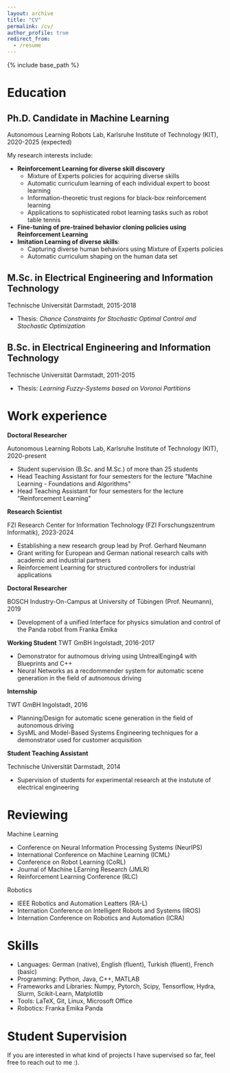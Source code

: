 ```yaml
---
layout: archive
title: "CV"
permalink: /cv/
author_profile: true
redirect_from:
  - /resume
---
```


{% include base_path %}

Education
======
## Ph.D. Candidate in Machine Learning 

Autonomous Learning Robots Lab, Karlsruhe Institute of Technology (KIT), 2020-2025 (expected)

My research interests include:
* **Reinforcement Learning for diverse skill discovery**  
  * Mixture of Experts policies for acquiring diverse skills
  * Automatic curriculum learning of each individual expert to boost learning
  * Information-theoretic trust regions for black-box reinforcement learning
  * Applications to sophisticated robot learning tasks such as robot table tennis
* **Fine-tuning of pre-trained behavior cloning policies using Reinforcement Learning**
* **Imitation Learning of diverse skills**: 
  * Capturing diverse human behaviors using Mixture of Experts policies
  * Automatic curriculum shaping on the human data set 

## M.Sc. in Electrical Engineering and Information Technology
Technische Universität Darmstadt, 2015-2018
   * Thesis: *Chance Constraints for Stochastic Optimal Control and Stochastic Optimization*

## B.Sc. in Electrical Engineering and Information Technology
Technische Universität Darmstadt, 2011-2015
  * Thesis: *Learning Fuzzy-Systems based on Voronoi Partitions*

Work experience
======
**Doctoral Researcher**

Autonomous Learning Robots Lab, Karlsruhe Institute of Technology (KIT), 2020-present
  * Student supervision (B.Sc. and M.Sc.) of more than 25 students
  * Head Teaching Assistant for four semesters for the lecture "Machine Learning - Foundations and Algorithms"
  * Head Teaching Assistant for four semesters for the lecture "Reinforcement Learning"

**Research Scientist**

FZI Research Center for Information Technology (FZI Forschungszentrum Informatik), 2023-2024
  * Establishing a new research group lead by Prof. Gerhard Neumann
  * Grant writing for European and German national research calls with academic and industrial partners
  * Reinforcement Learning for structured controllers for industrial applications

**Doctoral Researcher**

BOSCH Industry-On-Campus at University of Tübingen (Prof. Neumann), 2019
  * Development of a unified Interface for physics simulation and control of the Panda robot from Franka Emika

**Working Student**
TWT GmBH Ingolstadt, 2016-2017
  * Demonstrator for autnomous driving using UntrealEnging4 with Blueprints and C++
  * Neural Networks as a recdommender system for automatic scene generation in the field of autnomous driving
  
**Internship**

TWT GmBH Ingolstadt, 2016
  * Planning/Design for automatic scene generation in the field of autonomous driving
  * SysML and Model-Based Systems Engineering techniques for a demonstrator used for customer acquisition

**Student Teaching Assistant**

Technische Universität Darmstadt, 2014

  * Supervision of students for experimental research at the instutute of electrical engineering

Reviewing
======

Machine Learning  
* Conference on Neural Information Processing Systems (NeurIPS)
* International Conference on Machine Learning (ICML)
* Conference on Robot Learning (CoRL)
* Journal of Machine LEarning Research (JMLR)
* Reinforcement Learning Conference (RLC)

Robotics
* IEEE Robotics and Automation Leatters (RA-L)
* Internation Conference on Intelligent Robots and Systems (IROS)
* Internation Conference on Robotics and Automation (ICRA)
  
Skills
======
* Languages: German (native), English (fluent), Turkish (fluent), French (basic)
* Programming: Python, Java, C++, MATLAB
* Frameworks and Libraries: Numpy, Pytorch, Scipy, Tensorflow, Hydra, Slurm, Scikit-Learn, Matplotlib 
* Tools: LaTeX, Git, Linux, Microsoft Office
* Robotics: Franka Emika Panda
  
Student Supervision
======
If you are interested in what kind of projects I have supervised so far, feel free to reach out to me :).


